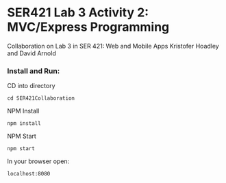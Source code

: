 # SER421 Lab 3 Activity 2: MVC/Express Programming
Collaboration on Lab 3 in SER 421: Web and Mobile Apps
Kristofer Hoadley and David Arnold

### Install and Run:

CD into directory
```
cd SER421Collaboration
```

NPM Install
```
npm install
```

NPM Start
```
npm start
```

In your browser open:
```
localhost:8080
```
